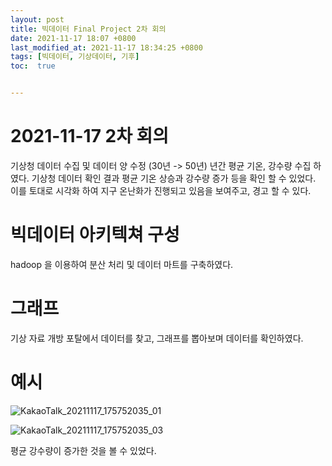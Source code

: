 ```yaml
---
layout: post
title: 빅데이터 Final Project 2차 회의
date: 2021-11-17 18:07 +0800
last_modified_at: 2021-11-17 18:34:25 +0800
tags: [빅데이터, 기상데이터, 기후]
toc:  true


---
```


# 2021-11-17 2차 회의
기상청 데이터 수집 및 데이터 양 수정 (30년 -> 50년)
년간 평균 기온, 강수량 수집 하였다. 
기상청 데이터 확인 결과 평균 기온 상승과 강수량 증가 등을 확인 할 수 있었다. 
이를 토대로 시각화 하여 지구 온난화가 진행되고 있음을 보여주고, 경고 할 수 있다. 

# 빅데이터 아키텍쳐 구성
 hadoop 을 이용하여 분산 처리 및 데이터 마트를 구축하였다.

# 그래프
기상 자료 개방 포탈에서 데이터를 찾고, 그래프를 뽑아보며 데이터를 확인하였다. 

# 예시
![KakaoTalk_20211117_175752035_01](https://user-images.githubusercontent.com/73586238/142169681-57553891-7f74-4835-ba23-36c3861506f0.png)

![KakaoTalk_20211117_175752035_03](https://user-images.githubusercontent.com/73586238/142169626-4088cd0a-f5d8-40df-9428-eae86cb95df5.png)

평균 강수량이 증가한 것을 볼 수 있었다.

